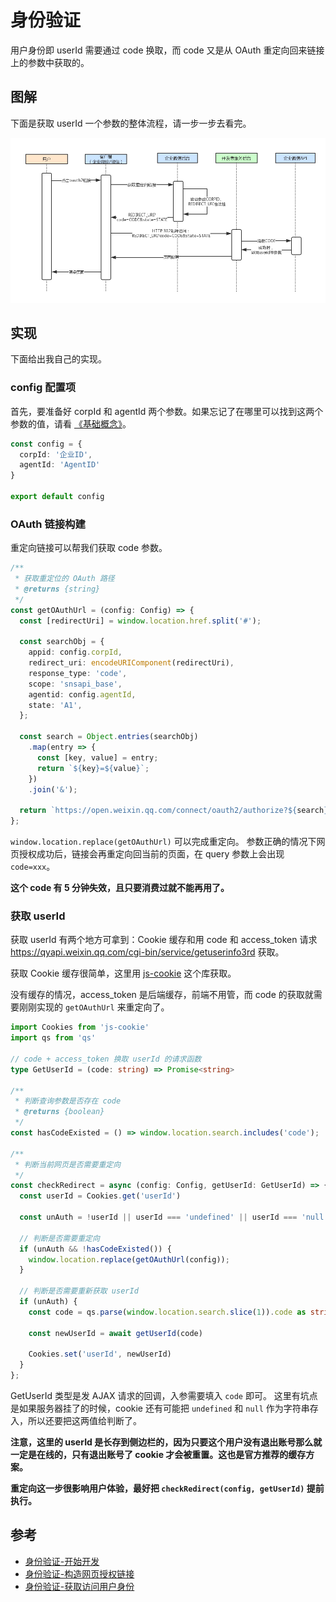 # 身份验证

用户身份即 userId 需要通过 code 换取，而 code 又是从 OAuth 重定向回来链接上的参数中获取的。

## 图解

下面是获取 userId 一个参数的整体流程，请一步一步去看完。

![](./images/oauth.png)

## 实现

下面给出我自己的实现。

### config 配置项

首先，要准备好 corpId 和 agentId 两个参数。如果忘记了在哪里可以找到这两个参数的值，请看 [《基础概念》](/guide/concept)。

```ts
const config = {
  corpId: '企业ID',
  agentId: 'AgentID'
}

export default config
```

### OAuth 链接构建

重定向链接可以帮我们获取 code 参数。

```ts
/**
 * 获取重定位的 OAuth 路径
 * @returns {string}
 */
const getOAuthUrl = (config: Config) => {
  const [redirectUri] = window.location.href.split('#');

  const searchObj = {
    appid: config.corpId,
    redirect_uri: encodeURIComponent(redirectUri),
    response_type: 'code',
    scope: 'snsapi_base',
    agentid: config.agentId,
    state: 'A1',
  };

  const search = Object.entries(searchObj)
    .map(entry => {
      const [key, value] = entry;
      return `${key}=${value}`;
    })
    .join('&');

  return `https://open.weixin.qq.com/connect/oauth2/authorize?${search}#wechat_redirect`;
};
```

`window.location.replace(getOAuthUrl)` 可以完成重定向。
参数正确的情况下网页授权成功后，链接会再重定向回当前的页面，在 query 参数上会出现 `code=xxx`。

**这个 code 有 5 分钟失效，且只要消费过就不能再用了。**

### 获取 userId

获取 userId 有两个地方可拿到：Cookie 缓存和用 code 和 access_token 请求 https://qyapi.weixin.qq.com/cgi-bin/service/getuserinfo3rd 获取。

获取 Cookie 缓存很简单，这里用 [js-cookie](https://www.npmjs.com/package/js-cookie) 这个库获取。

没有缓存的情况，access_token 是后端缓存，前端不用管，而 code 的获取就需要刚刚实现的 `getOAuthUrl` 来重定向了。

```ts
import Cookies from 'js-cookie'
import qs from 'qs'

// code + access_token 换取 userId 的请求函数
type GetUserId = (code: string) => Promise<string>

/**
 * 判断查询参数是否存在 code
 * @returns {boolean}
 */
const hasCodeExisted = () => window.location.search.includes('code');

/**
 * 判断当前网页是否需要重定向
 */
const checkRedirect = async (config: Config, getUserId: GetUserId) => {
  const userId = Cookies.get('userId')

  const unAuth = !userId || userId === 'undefined' || userId === 'null'

  // 判断是否需要重定向
  if (unAuth && !hasCodeExisted()) {
    window.location.replace(getOAuthUrl(config));
  }

  // 判断是否需要重新获取 userId
  if (unAuth) {
    const code = qs.parse(window.location.search.slice(1)).code as string

    const newUserId = await getUserId(code)

    Cookies.set('userId', newUserId)
  }
};
```

GetUserId 类型是发 AJAX 请求的回调，入参需要填入 `code` 即可。
这里有坑点是如果服务器挂了的时候，cookie 还有可能把 `undefined` 和 `null` 作为字符串存入，所以还要把这两值给判断了。

**注意，这里的 userId 是长存到侧边栏的，因为只要这个用户没有退出账号那么就一定是在线的，只有退出账号了 cookie 才会被重置。这也是官方推荐的缓存方案。**

**重定向这一步很影响用户体验，最好把 `checkRedirect(config, getUserId)` 提前执行。**

## 参考

* [身份验证-开始开发](https://work.weixin.qq.com/api/doc/90001/90143/91118)
* [身份验证-构造网页授权链接](https://work.weixin.qq.com/api/doc/90001/90143/91120)
* [身份验证-获取访问用户身份](https://work.weixin.qq.com/api/doc/90001/90143/91121)

